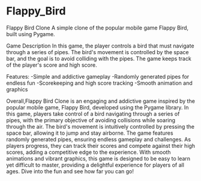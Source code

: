 # Flappy_Bird
Flappy Bird Clone
A simple clone of the popular mobile game Flappy Bird, built using Pygame.

Game Description
In this game, the player controls a bird that must navigate through a series of pipes. The bird's movement is controlled by the space bar, and the goal is to avoid colliding with the pipes. The game keeps track of the player's score and high score.

Features:
-Simple and addictive gameplay
-Randomly generated pipes for endless fun
-Scorekeeping and high score tracking
-Smooth animation and graphics

Overall,Flappy Bird Clone is an engaging and addictive game inspired by the popular mobile game, Flappy Bird, developed using the Pygame library. In this game, players take control of a bird navigating through a series of pipes, with the primary objective of avoiding collisions while soaring through the air. The bird's movement is intuitively controlled by pressing the space bar, allowing it to jump and stay airborne. The game features randomly generated pipes, ensuring endless gameplay and challenges. As players progress, they can track their scores and compete against their high scores, adding a competitive edge to the experience. With smooth animations and vibrant graphics, this game is designed to be easy to learn yet difficult to master, providing a delightful experience for players of all ages. Dive into the fun and see how far you can go!
